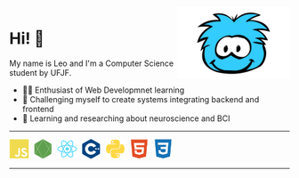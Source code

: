 <img src = "puffleeee.png" width=40% align=right>

# Hi! 👋

My name is Leo and I'm a Computer Science student by UFJF.

- 👨‍💻 Enthusiast of Web Developmnet learning
- 🎯 Challenging myself to create systems integrating backend and frontend
- 🧠 Learning and researching about neuroscience and BCI
---
<div>
<img src = "https://github.com/devicons/devicon/blob/master/icons/javascript/javascript-plain.svg" width=7%>&nbsp;
<img src = "https://github.com/devicons/devicon/blob/master/icons/nodejs/nodejs-plain.svg" width=7%>&nbsp;
<img src = "https://github.com/devicons/devicon/blob/master/icons/react/react-original.svg" width=7%>&nbsp;
<img src = "https://github.com/devicons/devicon/blob/master/icons/cplusplus/cplusplus-plain.svg" width=7%>&nbsp;
<img src = "https://github.com/devicons/devicon/blob/master/icons/python/python-plain.svg" width=7%>&nbsp;
<img src = "https://github.com/devicons/devicon/blob/master/icons/html5/html5-plain.svg" width=7%>&nbsp;
<img src = "https://github.com/devicons/devicon/blob/master/icons/css3/css3-plain.svg" width=7%>&nbsp;  
</div>

---


